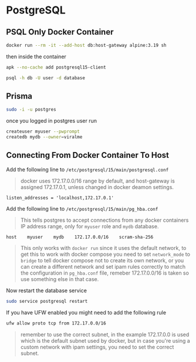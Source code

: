# PostgreSQL

## PSQL Only Docker Container

```sh
docker run --rm -it --add-host db:host-gateway alpine:3.19 sh
```

then inside the container

```sh
apk --no-cache add postgresql15-client

psql -h db -U user -d database
```

## Prisma

```sh
sudo -i -u postgres
```

once you logged in postgres user run

```sh
createuser myuser --pwprompt
createdb mydb --owner=viralme
```

## Connecting From Docker Container To Host

Add the following line to `/etc/postgresql/15/main/postgresql.conf`

> docker uses 172.17.0.0/16 range by default, and host-gateway is assigned 172.17.0.1, unless changed in docker deamon settings.

```text
listen_addresses = 'localhost,172.17.0.1'
```

Add the following line to `/etc/postgresql/15/main/pg_hba.conf`

> This tells postgres to accept connections from any docker containers IP address range, only for `myuser` role and `mydb` database.

```text
host    myuser    mydb    172.17.0.0/16    scram-sha-256
```

> This only works with `docker run` since it uses the default network, to get this to work with docker compose you need to set `network_mode` to `bridge` to tell docker compose not to create its own network, or you can create a different network and set ipam rules correctly to match the configuration in `pg_hba.conf` file, remeber 172.17.0.0/16 is taken so use something else in that case.

Now restart the database service

```sh
sudo service postgresql restart
```

If you have UFW enabled you might need to add the following rule

```sh
ufw allow proto tcp from 172.17.0.0/16
```

> remember to use the correct subnet, in the example 172.17.0.0 is used which is the default subnet used by docker, but in case you're using a custom network with ipam settings, you need to set the correct subnet.
